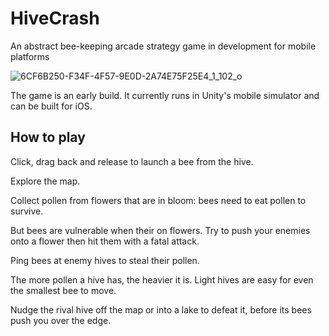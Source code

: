 # HiveCrash
An abstract bee-keeping arcade strategy game in development for mobile platforms

![6CF6B250-F34F-4F57-9E0D-2A74E75F25E4_1_102_o](https://user-images.githubusercontent.com/69108995/199711586-8c476f00-0bf5-4a3c-a481-24830eccbb8f.jpeg)


The game is an early build. It currently runs in Unity's mobile simulator and can be built for iOS.

## How to play

Click, drag back and release to launch a bee from the hive.

Explore the map.

Collect pollen from flowers that are in bloom: bees need to eat pollen to survive.

But bees are vulnerable when their on flowers. Try to push your enemies onto a flower then hit them with a fatal attack.

Ping bees at enemy hives to steal their pollen. 

The more pollen a hive has, the heavier it is. Light hives are easy for even the smallest bee to move.

Nudge the rival hive off the map or into a lake to defeat it, before its bees push you over the edge.
